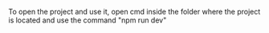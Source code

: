 To open the project and use it, open cmd inside the folder where the project is located and use the command "npm run dev"
